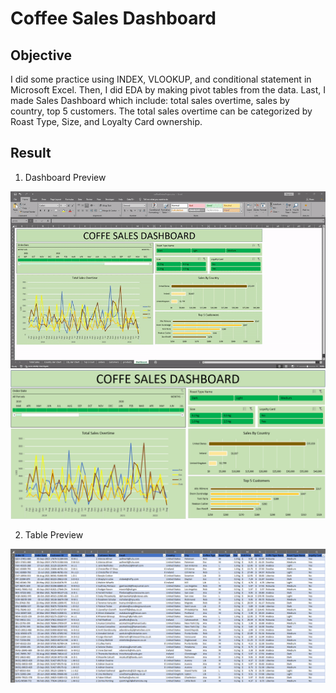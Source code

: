 # Coffee Sales Dashboard


## Objective
I did some practice using INDEX, VLOOKUP, and conditional statement in Microsoft Excel. Then, I did EDA by making pivot tables from the data. Last, I made Sales Dashboard which include: total sales overtime, sales by country, top 5 customers. The total sales overtime can be categorized by Roast Type, Size, and Loyalty Card ownership.

## Result
1. Dashboard Preview

<img src="images/coffee-demo.gif?raw=true"/>

<img src="images/coffee-dashboard.png?raw=true"/>

2. Table Preview

<img src="images/coffee-table.png?raw=true"/>
